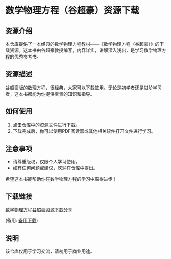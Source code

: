 # 数学物理方程（谷超豪）资源下载

## 资源介绍

本仓库提供了一本经典的数学物理方程教材——《数学物理方程（谷超豪）》的下载资源。这本书由谷超豪教授编写，内容详实，讲解深入浅出，是学习数学物理方程的优秀参考书。

## 资源描述

谷超豪版的数理方程，很经典，大家可以下载使用。无论是初学者还是进阶学习者，这本书都能为你提供宝贵的知识和指导。

## 如何使用

1. 点击仓库中的资源文件进行下载。
2. 下载完成后，你可以使用PDF阅读器或其他相关软件打开文件进行学习。

## 注意事项

- 请尊重版权，仅限个人学习使用。
- 如有任何问题或建议，欢迎在仓库中提出。

希望这本书能帮助你在数学物理方程的学习中取得进步！

## 下载链接
[数学物理方程谷超豪资源下载分享](https://pan.quark.cn/s/0fc358262327) 

(备用: [备用下载](https://pan.baidu.com/s/1K5QBn8qHzuJ48e0cwtBO-A?pwd=1234))

## 说明

该仓库仅用于学习交流，请勿用于商业用途。
